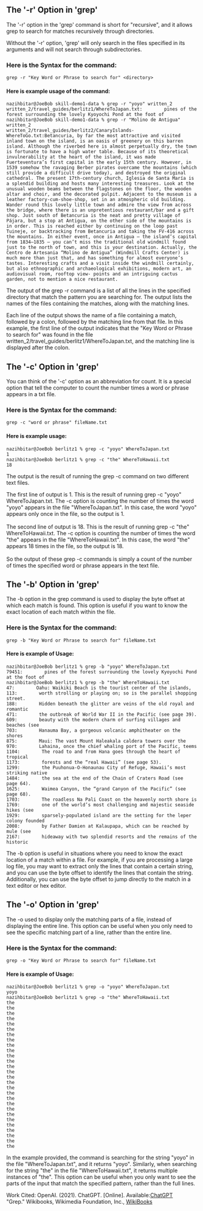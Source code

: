 <h2>The '-r' Option in 'grep'</h2>

The '-r' option in the 'grep' command is short for "recursive", and it allows grep to search for matches recursively through directories.

Without the '-r' option, 'grep' will only search in the files specified in its arguments and will not search through subdirectories.

<h3>Here is the Syntax for the command:</h3>

```console
grep -r "Key Word or Phrase to search for" <directory>
```
<h4>Here is example usage of the command:</h4>

```console
nazihbitar@JoeBob skill-demo1-data % grep -r "yoyo" written_2               
written_2/travel_guides/berlitz1/WhereToJapan.txt:        pines of the forest surrounding the lovely Kyoyochi Pond at the foot of
nazihbitar@JoeBob skill-demo1-data % grep -r "Molino de Antigua" written_2 
written_2/travel_guides/berlitz2/CanaryIslands-WhereToGo.txt:Betancuria, by far the most attractive and visited inland town on the island, is an oasis of greenery on this barren island. Although the riverbed here is almost perpetually dry, the town is fortunate to have a high water table. Because of its theoretical invulnerability at the heart of the island, it was made Fuerteventura’s first capital in the early 15th century. However, in 1539 somehow the ravaging Berber pirates overcame the mountains (which still provide a difficult drive today), and destroyed the original cathedral. The present 17th-century church, Iglesia de Santa María is a splendid building and hosts many interesting treasures. Look at the unusual wooden beams between the flagstones on the floor, the wooden altar and choir, and the decorated pulpit. Adjacent to the museum is a leather factory-cum-shoe-shop, set in an atmospheric old building. Wander round this lovely little town and admire the view from across the bridge, where there is an unpretentious restaurant/bar and a gift shop. Just south of Betancuria is the neat and pretty village of Pájara, but a stop at Antigua, on the other side of the mountains is in order. This is reached either by continuing on the loop past Tuineje, or backtracking from Betancuria and taking the FV-416 across the mountains. In either event, once in Antigua — the island’s capital from 1834–1835 — you can’t miss the traditional old windmill found just to the north of town, and this is your destination. Actually, the Centro de Artesania “Molino de Antigua” (Windmill Crafts Center) is much more than just that, and has something for almost everyone’s tastes. Interesting crafts and a visit inside the windmill certainly, but also ethnographic and archaeological exhibitions, modern art, an audiovisual room, rooftop view- points and an intriguing cactus garden, not to mention a nice restaurant. 
```
The output of the grep -r command is a list of all the lines in the specified directory that match the pattern you are searching for. The output lists the names of the files containing the matches, along with the matching lines.

Each line of the output shows the name of a file containing a match, followed by a colon, followed by the matching line from that file. In this example, the first line of the output indicates that the "Key Word or Phrase to search for" was found in the file written_2/travel_guides/berlitz1/WhereToJapan.txt, and the matching line is displayed after the colon.

<h2>The '-c' Option in 'grep'</h2>
You can think of the '-c' option as an abbreviation for count. It is a special option that tell the computer to count the number times a word or phrase appears in a txt file.

<h3>Here is the Syntax for the command:</h3>

```console
grep -c "word or phrase" fileName.txt
```
 

<h4>Here is example usage:</h4>

```console
nazihbitar@JoeBob berlitz1 % grep -c "yoyo" WhereToJapan.txt
1
nazihbitar@JoeBob berlitz1 % grep -c "the" WhereToHawaii.txt 
18
```

The output is the result of running the grep -c command on two different text files.

The first line of output is 1. This is the result of running grep -c "yoyo" WhereToJapan.txt. The -c option is counting the number of times the word "yoyo" appears in the file "WhereToJapan.txt". In this case, the word "yoyo" appears only once in the file, so the output is 1.<br><br>
The second line of output is 18. This is the result of running grep -c "the" WhereToHawaii.txt. The -c option is counting the number of times the word "the" appears in the file "WhereToHawaii.txt". In this case, the word "the" appears 18 times in the file, so the output is 18.<br><br>
So the output of these grep -c commands is simply a count of the number of times the specified word or phrase appears in the text file.

<h2>The '-b' Option in 'grep'</h2>
The -b option in the grep command is used to display the byte offset at which each match is found. This option is useful if you want to know the exact location of each match within the file.

<h3>Here is the Syntax for the command:</h3>

```console
grep -b "Key Word or Phrase to search for" fileName.txt
```

<h4> Here is example of Usage: </h4>

```console
nazihbitar@JoeBob berlitz1 % grep -b "yoyo" WhereToJapan.txt
79451:        pines of the forest surrounding the lovely Kyoyochi Pond at the foot of
nazihbitar@JoeBob berlitz1 % grep -b "the" WhereToHawaii.txt
47:        Oahu: Waikiki Beach is the tourist center of the islands,
113:        worth strolling or playing on; so is the parallel shopping street.
188:        Hidden beneath the glitter are veins of the old royal and romantic
471:        the outbreak of World War II in the Pacific (see page 39).
609:        beauty with the modern charm of surfing villages and beaches (see
703:        Hanauma Bay, a gorgeous volcanic amphitheater on the shores
875:        Maui: The vast Mount Haleakala caldera towers over the
970:        Lahaina, once the chief whaling port of the Pacific, teems
1104:        The road to and from Hana goes through the heart of tropical
1173:        forests and the “real Hawaii” (see page 53).
1299:        the Puuhonua-O-Honaunau City of Refuge, Hawaii’s most striking native
1484:        the sea at the end of the Chain of Craters Road (see page 64).
1625:        Waimea Canyon, the “grand Canyon of the Pacific” (see page 68).
1703:        The roadless Na Pali Coast on the heavenly north shore is
1769:        one of the world’s most challenging and majestic seaside hikes (see
1929:        sparsely-populated island are the setting for the leper colony founded
2008:        by Father Damien at Kalaupapa, which can be reached by mule (see
2167:        hide­away with two splendid resorts and the remains of the historic
```
The -b option is useful in situations where you need to know the exact location of a match within a file. For example, if you are processing a large log file, you may want to extract only the lines that contain a certain string, and you can use the byte offset to identify the lines that contain the string. Additionally, you can use the byte offset to jump directly to the match in a text editor or hex editor.

<h2>The '-o' Option in 'grep'</h2>
The -o used to display only the matching parts of a file, instead of displaying the entire line. This option can be useful when you only need to see the specific matching part of a line, rather than the entire line.

<h3>Here is the Syntax for the command:</h3>

```console
grep -o "Key Word or Phrase to search for" fileName.txt
```
<h4> Here is example of Usage: </h4>

```console
nazihbitar@JoeBob berlitz1 % grep -o "yoyo" WhereToJapan.txt
yoyo
nazihbitar@JoeBob berlitz1 % grep -o "the" WhereToHawaii.txt
the
the
the
the
the
the
the
the
the
the
the
the
the
the
the
the
the
the
the
the
the
the
the
the
the
the
the
the
```
In the example provided, the command is searching for the string "yoyo" in the file "WhereToJapan.txt", and it returns "yoyo". Similarly, when searching for the string "the" in the file "WhereToHawaii.txt", it returns multiple instances of "the". This option can be useful when you only want to see the parts of the input that match the specified pattern, rather than the full lines.


Work Cited:
OpenAI. (2021). ChatGPT. [Online]. Available:[ChatGPT](https://openai.com/products/gpt-3/)<br>
"Grep." Wikibooks, Wikimedia Foundation, Inc., [WikiBooks](en.wikibooks.org/wiki/Grep.)
